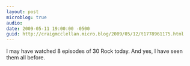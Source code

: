 ```yaml
---
layout: post
microblog: true
audio: 
date: 2009-05-11 19:00:00 -0500
guid: http://craigmcclellan.micro.blog/2009/05/12/t1778961175.html
---
```

I may have watched 8 episodes of 30 Rock today. And yes, I have seen them all before.
